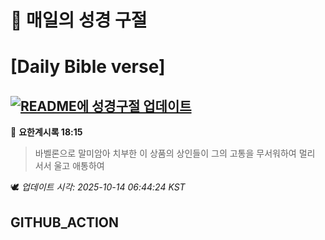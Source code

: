 # 🙏 매일의 성경 구절
# [Daily Bible verse]
## [![README에 성경구절 업데이트](https://github.com/DONGSUKA/first_test/actions/workflows/update-readme-bible.yml/badge.svg)](https://github.com/DONGSUKA/first_test/actions/workflows/update-readme-bible.yml)
<!-- START_BIBLE_VERSE -->
📖 **요한계시록 18:15**
> 바벨론으로 말미암아 치부한 이 상품의 상인들이 그의 고통을 무서워하여 멀리 서서 울고 애통하여

🕊️ _업데이트 시각: 2025-10-14 06:44:24 KST_
  <!-- END_BIBLE_VERSE -->
## GITHUB_ACTION
